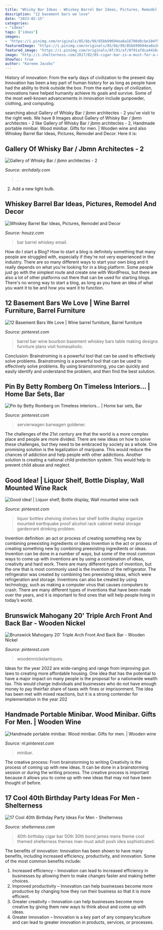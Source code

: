 ```yaml
---
title: "Whisky Bar Ideas - Whiskey Barrel Bar Ideas, Pictures, Remodel And Decor"
description: "12 basement bars we love"
date: "2023-02-15"
categories:
- "ideas"
tags: ["ideas"]
images:
- "https://i.pinimg.com/originals/85/bb/99/85bb99694ea8a16700d8cbe104f5f21e.jpg"
featuredImage: "https://i.pinimg.com/originals/85/bb/99/85bb99694ea8a16700d8cbe104f5f21e.jpg"
featured_image: "https://i.pinimg.com/originals/8f/91/af/8f91afdca441641a05ceb8e56025fb01.jpg"
image: "http://i.shelterness.com/2017/02/05-cigar-bar-is-a-must-for-a-40th-birthday-party.jpg"
ShowToc: true
author: "Kareem Jacobs"
---
```



History of innovation: From the early days of civilization to the present day
Innovation has been a key part of human history for as long as people have had the ability to think outside the box. From the early days of civilization, innovations have helped humanity achieve its goals and survive. Some of the most well-known advancements in innovation include gunpowder, clothing, and computing.

	

		
searching about Gallery of Whisky Bar / jbmn architectes - 2 you've visit to the right web. We have 8 Images about Gallery of Whisky Bar / jbmn architectes - 2 like Gallery of Whisky Bar / jbmn architectes - 2, Handmade portable minibar. Wood minibar. Gifts for men. | Wooden wine and also Whiskey Barrel Bar Ideas, Pictures, Remodel and Decor. Here it is:
		
    
## Gallery Of Whisky Bar / Jbmn Architectes - 2

<img loading=lazy src="https://images.adsttc.com/media/images/5949/acec/b22e/3898/a700/0018/large_jpg/LMDW_BAR-13_∏YANN_DERET.jpg?1498000615" onerror="this.onerror=null;this.src='https://tse4.mm.bing.net/th?id=OIP.c2s5BTgnAdfqYNswWve_rgHaLH&amp;pid=15.1';" alt="Gallery of Whisky Bar / jbmn architectes - 2">

_Source: archdaily.com_

>. 

	

2. Add a new light bulb. 

    
## Whiskey Barrel Bar Ideas, Pictures, Remodel And Decor

<img loading=lazy src="https://st.hzcdn.com/fimgs/b2c1bbd0013f5800_9125-w500-h666-b0-p0--traditional-home-bar.jpg" onerror="this.onerror=null;this.src='https://tse1.mm.bing.net/th?id=OIP.Ox-TUOAJC2-0wxETLbzwiQHaJ3&amp;pid=15.1';" alt="Whiskey Barrel Bar Ideas, Pictures, Remodel and Decor">

_Source: houzz.com_

>bar barrel whiskey email. 

	

How do I start a Blog?
How to start a blog is definitely something that many people are struggled with, especially if they're not very experienced in the industry. There are so many different ways to start your own blog and it really depends on what you're looking for in a blog platform. Some people just go with the simplest route and create one with WordPress, but there are also a lot of other platforms out there that can be used for starting blogs. There's no wrong way to start a blog, as long as you have an idea of what you want it to be and how you want it to function.

    
## 12 Basement Bars We Love | Wine Barrel Furniture, Barrel Furniture

<img loading=lazy src="https://i.pinimg.com/originals/85/bb/99/85bb99694ea8a16700d8cbe104f5f21e.jpg" onerror="this.onerror=null;this.src='https://tse2.mm.bing.net/th?id=OIP.P8W_Uk04l0yWsX67i_Z1bQHaJ4&amp;pid=15.1';" alt="12 Basement Bars We Love | Wine barrel furniture, Barrel furniture">

_Source: pinterest.com_

>barrel bar wine bourbon basement whiskey bars table making designs furniture plans visit homesaholic. 

	

Conclusion: Brainstroming is a powerful tool that can be used to effectively solve problems.
Brainstroming is a powerful tool that can be used to effectively solve problems. By using brainstroming, you can quickly and easily identify and understand the problem, and then find the best solution.

    
## Pin By Betty Romberg On Timeless Interiors... | Home Bar Sets, Bar

<img loading=lazy src="https://i.pinimg.com/originals/8f/91/af/8f91afdca441641a05ceb8e56025fb01.jpg" onerror="this.onerror=null;this.src='https://tse2.mm.bing.net/th?id=OIP.dUAk2RV5tIbkCb8GqyMSpQAAAA&amp;pid=15.1';" alt="Pin by Betty Romberg on Timeless interiors... | Home bar sets, Bar">

_Source: pinterest.com_

>servierwagen barwagen goldener. 

	

The challenges of the 21st century are that the world is a more complex place and people are more divided. There are new ideas on how to solve these challenges, but they need to be embraced by society as a whole. One promising solution is the legalization of marijuana. This would reduce the chances of addiction and help people with other addictions. Another solution is creating a national child protection system. This would help to prevent child abuse and neglect.

    
## Good Idea! | Liquor Shelf, Bottle Display, Wall Mounted Wine Rack

<img loading=lazy src="https://i.pinimg.com/736x/e4/e9/0d/e4e90d436b76ca32268e9f969df5364c--bookcase-bar-bar-shelves.jpg" onerror="this.onerror=null;this.src='https://tse4.mm.bing.net/th?id=OIP.0InuyKHuZs44OkYcvbS0RQHaLI&amp;pid=15.1';" alt="Good idea! | Liquor shelf, Bottle display, Wall mounted wine rack">

_Source: pinterest.com_

>liquor bottles shelving shelves bar shelf bottle display organize mounted earthquake proof alcohol rack cabinet metal storage gardenrant drinking problem. 

	

Invention definition: an act or process of creating something new by combining preexisting ingredients or ideas
Invention is the act or process of creating something new by combining preexisting ingredients or ideas. Invention can be done in a number of ways, but some of the most common ways to come up with inventions are by using a combination of ideas, creativity and hard work. There are many different types of invention, but the one that is most commonly used is the invention of the refrigerator. The refrigerator was created by combining two preexisting ideas, which were refrigeration and storage. Inventions can also be created by using technology, such as making a computer virus that causes computers to crash. There are many different types of inventions that have been made over the years, and it is important to find ones that will help people living in today’s world.

    
## Brunswick Mahogany 20&#039; Triple Arch Front And Back Bar - Wooden Nickel

<img loading=lazy src="https://i.pinimg.com/736x/87/fe/d5/87fed5048f4eb66552f44636d0c80ded.jpg" onerror="this.onerror=null;this.src='https://tse4.mm.bing.net/th?id=OIP.n3Vl1YMKgR5X4ELZQQhrvgHaFj&amp;pid=15.1';" alt="Brunswick Mahogany 20&#039; Triple Arch Front And Back Bar - Wooden Nickel">

_Source: pinterest.com_

>woodennickelantiques. 

	

Ideas for the year 2022 are wide-ranging and range from improving gun laws to creating more affordable housing. One idea that has the potential to have a major impact on many people is the proposal for a nationwide wealth tax. This would charge individuals and businesses who do not have enough money to pay theirfair share of taxes with fines or imprisonment. The idea has been met with mixed reactions, but it is a strong contender for implementation in the year 202
    
## Handmade Portable Minibar. Wood Minibar. Gifts For Men. | Wooden Wine

<img loading=lazy src="https://i.pinimg.com/736x/a2/83/e5/a283e53ced627bd8c3faa9a452e855ec.jpg" onerror="this.onerror=null;this.src='https://tse3.mm.bing.net/th?id=OIP.YqmFbPV9qm6yI7rHzjcBBQHaLH&amp;pid=15.1';" alt="Handmade portable minibar. Wood minibar. Gifts for men. | Wooden wine">

_Source: nl.pinterest.com_

>minibar. 

	

The creative process: From brainstorming to writing
Creativity is the process of coming up with new ideas. It can be done in a brainstorming session or during the writing process. The creative process is important because it allows you to come up with new ideas that may not have been thought of before.

    
## 17 Cool 40th Birthday Party Ideas For Men - Shelterness

<img loading=lazy src="http://i.shelterness.com/2017/02/05-cigar-bar-is-a-must-for-a-40th-birthday-party.jpg" onerror="this.onerror=null;this.src='https://tse2.mm.bing.net/th?id=OIP.1cUbFKa-i0aXTaqHqVx7MQHaLL&amp;pid=15.1';" alt="17 Cool 40th Birthday Party Ideas For Men - Shelterness">

_Source: shelterness.com_

>40th birthday cigar bar 50th 30th bond james mens theme cool themed shelterness themes man must adult posh idea sophisticated. 

	

The benefits of innovation:
Innovation has been shown to have many benefits, including increased efficiency, productivity, and innovation. Some of the most common benefits include: 
1. Increased efficiency – Innovation can lead to increased efficiency in businesses by allowing them to make changes faster and making better choices. 
2. Improved productivity – Innovation can help businesses become more productive by changing how they run their business so that it is more efficient. 
3. Greater creativity – Innovation can help businesses become more creative by giving them new ways to think about and come up with ideas. 
4. Greater innovation – Innovation is a key part of any company’sculture and can lead to greater innovation in products, services, or processes.

